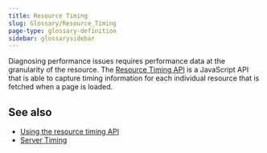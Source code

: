```yaml
---
title: Resource Timing
slug: Glossary/Resource_Timing
page-type: glossary-definition
sidebar: glossarysidebar
---
```


Diagnosing performance issues requires performance data at the granularity of the resource. The [Resource Timing API](/en-US/docs/Web/API/Performance_API/Resource_timing) is a JavaScript API that is able to capture timing information for each individual resource that is fetched when a page is loaded.

## See also

- [Using the resource timing API](/en-US/docs/Web/API/Performance_API/Resource_timing)
- [Server Timing](https://w3c.github.io/server-timing/)
